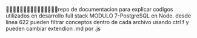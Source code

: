 👨🏽‍💻👨🏽‍💻👨🏽‍💻👨🏽‍💻👨🏽‍💻repo de documentacion para explicar codigos utilizados en desarrollo full stack
MODULO 7-PostgreSQL en Node. desde linea 622
pueden filtrar conceptos dentro de cada archivo usando ctrl f
y pueden cambiar extendion .md por .js
